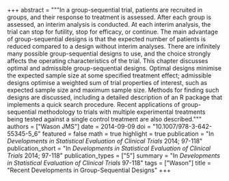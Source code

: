 +++
abstract = """In a group-sequential trial, patients are recruited in groups, and their response to treatment is assessed. After each group is assessed, an interim analysis is conducted. At each interim analysis, the trial can stop for futility, stop for efficacy, or continue. The main advantage of group-sequential designs is that the expected number of patients is reduced compared to a design without interim analyses. There are infinitely many possible group-sequential designs to use, and the choice strongly affects the operating characteristics of the trial. This chapter discusses optimal and admissible group-sequential designs. Optimal designs minimise the expected sample size at some specified treatment effect; admissible designs optimise a weighted sum of trial properties of interest, such as expected sample size and maximum sample size. Methods for finding such designs are discussed, including a detailed description of an R package that implements a quick search procedure. Recent applications of group-sequential methodology to trials with multiple experimental treatments being tested against a single control treatment are also described."""
authors = ["Wason JMS"]
date = 2014-09-09
doi = "10.1007/978-3-642-55345-5_6"
featured = false
math = true
highlight = true
publication = "In *Developments in Statistical Evaluation of Clinical Trials* 2014; 97-118"
publication_short = "In *Developments in Statistical Evaluation of Clinical Trials* 2014; 97-118"
publication_types = ["5"]
summary = "In *Developments in Statistical Evaluation of Clinical Trials* 97-118"
tags = ["Wason"]
title = "Recent Developments in Group-Sequential Designs"
+++
